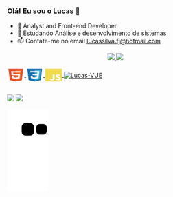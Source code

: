 ### Olá! Eu sou o Lucas 👋


- 🔭 Analyst and Front-end Developer  
- 🌱 Estudando Análise e desenvolvimento de sistemas
- 📫 Contate-me no email lucassilva.fj@hotmail.com



<div align="center">
  <a href="https://github.com/lucasvicentedasilva">
  <img height="180em" src="https://github-readme-stats.vercel.app/api?username=lucasvicentedasilva&show_icons=true&theme=tokyonight&include_all_commits=true&count_private=true"/>
  <img height="180em" src="https://github-readme-stats.vercel.app/api/top-langs/?username=lucasvicentedasilva&layout=compact&langs_count=7&theme=tokyonight"/>
</div>
  
  <div style="display: inline_block"><br>
  <img align="center" alt="Lucas-HTML" height="30" width="40" src="https://raw.githubusercontent.com/devicons/devicon/master/icons/html5/html5-original.svg">
  <img align="center" alt="Lucas-CSS" height="30" width="40" src="https://raw.githubusercontent.com/devicons/devicon/master/icons/css3/css3-original.svg">
      <img align="center" alt="Lucas-Js" height="30" width="40" src="https://raw.githubusercontent.com/devicons/devicon/master/icons/javascript/javascript-plain.svg">
  <img align="center" alt="Lucas-VUE" height="30" width="40" src="https://cdn.jsdelivr.net/gh/devicons/devicon/icons/vuejs/vuejs-original.svg">

</div>
  
  ##
  
  <div> 
  
  <a href = "mailto:lucassilva.fj@hotmail.com"><img src="https://img.shields.io/badge/-Gmail-%23333?style=for-the-badge&logo=gmail&logoColor=white" target="_blank"></a>
  <a href="https://www.linkedin.com/in/lucasvicentedasilva/" target="_blank"><img src="https://img.shields.io/badge/-LinkedIn-%230077B5?style=for-the-badge&logo=linkedin&logoColor=white" target="_blank"></a> 
 
  ![Snake animation](https://github.com/lucasvicentedasilva/lucasvicentedasilva/blob/output/github-contribution-grid-snake.svg)
 
</div>

